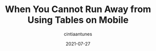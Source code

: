 ---
author: cintiaantunes
date: 2021-07-27
permalink: false
publisher: uxdesigncc
tags:
  - layout
  - user-experience
target_url: https://uxdesign.cc/when-you-cannot-runaway-of-using-tables-on-mobile-630923bcea72
title: When You Cannot Run Away from Using Tables on Mobile
---